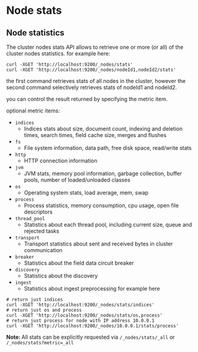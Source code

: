 # Node stats 

## Node statistics

The cluster nodes stats API allows to retrieve one or more (or all) of the cluster nodes statistics.
for example here:
```
curl -XGET 'http://localhost:9200/_nodes/stats'
curl -XGET 'http://localhost:9200/_nodes/nodeId1,nodeId2/stats'
```
the first command retrieves stats of all nodes in the cluster, however the second command selectively retrieves stats of nodeId1 and nodeId2.

you can control the result returned by specifying the metric item.

optional metric items:
* `indices`
   * Indices stats about size, document count, indexing and deletion times, search times, field cache size, merges and flushes
* `fs`
   * File system information, data path, free disk space, read/write stats
* `http`
   * HTTP connection information
* `jvm`
   * JVM stats, memory pool information, garbage collection, buffer pools, number of loaded/unloaded classes
* `os`
   * Operating system stats, load average, mem, swap
* `process`
   * Process statistics, memory consumption, cpu usage, open file descriptors
* `thread_pool`
   * Statistics about each thread pool, including current size, queue and rejected tasks
* `transport`
   * Transport statistics about sent and received bytes in cluster communication
* `breaker`
   * Statistics about the field data circuit breaker
* `discovery`
   * Statistics about the discovery
* `ingest`
   * Statistics about ingest preprocessing
for example here
```
# return just indices
curl -XGET 'http://localhost:9200/_nodes/stats/indices'
# return just os and process
curl -XGET 'http://localhost:9200/_nodes/stats/os,process'
# return just process for node with IP address 10.0.0.1
curl -XGET 'http://localhost:9200/_nodes/10.0.0.1/stats/process'
```
<strong>Note: </strong> All stats can be explicitly requested via `/_nodes/stats/_all` or `/_nodes/stats?metric=_all`
